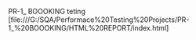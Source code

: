 PR-1_ BOOOKING 
teting
[file:///G:/SQA/Performace%20Testing%20Projects/PR-1_%20BOOOKING/HTML%20REPORT/index.html]


